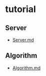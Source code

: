 # tutorial
## Server
- [Server.md](https://github.com/nguyentoanit/tutorial/blob/master/server.md)
## Algorithm
- [Algorithm.md](https://github.com/nguyentoanit/tutorial/blob/master/algorithm.md)
